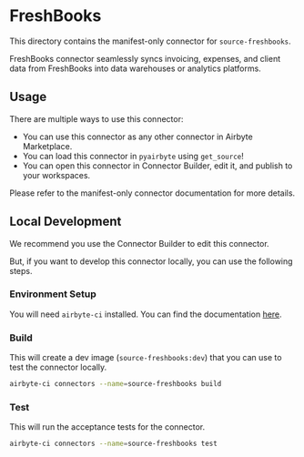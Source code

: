 # FreshBooks
This directory contains the manifest-only connector for `source-freshbooks`.

FreshBooks connector  seamlessly syncs invoicing, expenses, and client data from FreshBooks into data warehouses or analytics platforms. 

## Usage
There are multiple ways to use this connector:
- You can use this connector as any other connector in Airbyte Marketplace.
- You can load this connector in `pyairbyte` using `get_source`!
- You can open this connector in Connector Builder, edit it, and publish to your workspaces.

Please refer to the manifest-only connector documentation for more details.

## Local Development
We recommend you use the Connector Builder to edit this connector.

But, if you want to develop this connector locally, you can use the following steps.

### Environment Setup
You will need `airbyte-ci` installed. You can find the documentation [here](airbyte-ci).

### Build
This will create a dev image (`source-freshbooks:dev`) that you can use to test the connector locally.
```bash
airbyte-ci connectors --name=source-freshbooks build
```

### Test
This will run the acceptance tests for the connector.
```bash
airbyte-ci connectors --name=source-freshbooks test
```

